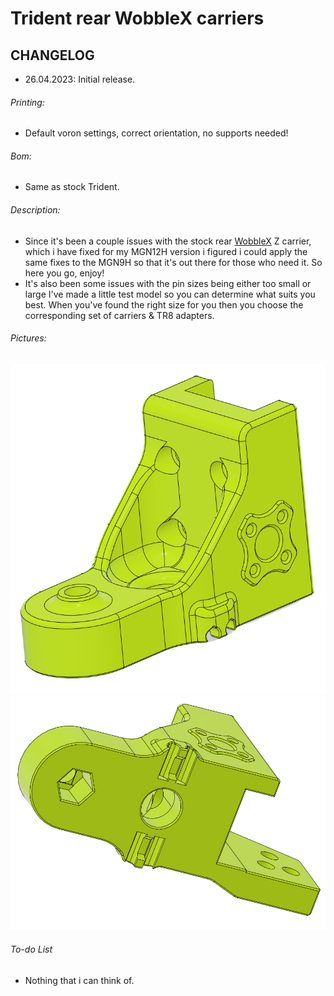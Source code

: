 # Trident rear WobbleX carriers
## CHANGELOG
- 26.04.2023: Initial release.

###### Printing:
- Default voron settings, correct orientation, no supports needed!

###### Bom:
- Same as stock Trident.

###### Description:
- Since it's been a couple issues with the stock rear [WobbleX](https://github.com/MirageC79/Interfaces-for-WobbleX-integration/tree/main/Voron/Trident) Z carrier, which i have fixed for my MGN12H version i figured i could apply the same fixes to the MGN9H so that it's out there for those who need it. So here you go, enjoy!
- It's also been some issues with the pin sizes being either too small or large I've made a little test model so you can determine what suits you best. When you've found the right size for you then you choose the corresponding set of carriers & TR8 adapters.

###### Pictures:
![](./pics/1.png)
![](./pics/2.png)

###### To-do List
- Nothing that i can think of.
